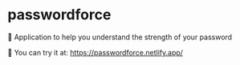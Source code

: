 # passwordforce
🌠 Application to help you understand the strength of your password

🌠 You can try it at: https://passwordforce.netlify.app/
